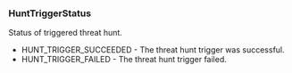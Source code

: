 ### HuntTriggerStatus
Status of triggered threat hunt.

- HUNT_TRIGGER_SUCCEEDED - The threat hunt trigger was successful.
- HUNT_TRIGGER_FAILED - The threat hunt trigger failed.
